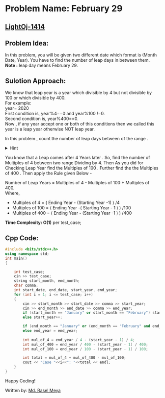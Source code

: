 # Problem Name: February 29
## [LightOj-1414](https://lightoj.com/problem/february-29) 
## Problem Idea:
In this problem, you will be given two different date which format is (Month Date, Year). You have to find the number of leap days in between them.<br>
**Note :** leap day  means February 29.
## Sulotion Approach:
We know that leap year is a year which divisible by 4 but not divisible by 100  or which divisible by 400.<br>
For example:<br>
year= 2020<br>
First condition is, year%4==0 and year%100 !=0.<br>
Second condition is, year%400==0.<br>
Now , if any year accept one or both of this conditions then we called this year is a leap year otherwise NOT leap year.<br>

In this problem , count the number of leap days between of  the range .<br>
<details>
<summary>  
    Hint
</summary>
At first count the total number of leap year between of the range .then<br>
If  Starting Year of the range is leap year but Month already cross February so negleting this leap year of the total number of leap year .<br>
If Ending Year of the range is leap year  but Month and date is less then February 29  so negleting this leap year of the total number of leap year.<br>
</details>

You know that a Leap comes after 4 Years later . So, find the number of Multiples of 4 between two range Dividing by 4. Then As you did for Checking Leap Year find the Multiples of 100 . Further find the the Multiples of 400 . Then apply the Rule given Below -<br>

Number of Leap Years = Multiples of 4 - Multiples of 100 + Multiples of 400. <br>
Where,<br>  

- Multiples of 4 = ( Ending Year - (Starting Year -1) ) /4 
- Multiples of 100 = ( Ending Year -( Starting Year - 1 ) ) /100 
- Multiples of 400 = ( Ending Year - (Starting Year -1 ) ) /400 


**Time Complexity: O(1)** per test_case;<br>

## Cpp Code:
```cpp
#include <bits/stdc++.h>
using namespace std;
int main()
{

	int test_case;
	cin >> test_case;
	string start_month, end_month;
	char comma;
	int start_date, end_date, start_year, end_year;
	for (int i = 1; i <= test_case; i++)
	{
		cin >> start_month >> start_date >> comma >> start_year;
		cin >> end_month >> end_date >> comma >> end_year;
		if (start_month == "January" or start_month == "February") start_year = start_year;
		else start_year++;

		if (end_month == "January" or (end_month == "February" and end_date < 29)) end_year--;
		else end_year = end_year;
		
		int mul_of_4 = end_year / 4 - (start_year - 1) / 4;
		int mul_of_400 = end_year / 400 - (start_year - 1) / 400;
		int mul_of_100 = end_year / 100 - (start_year - 1) / 100;

		int total = mul_of_4 + mul_of_400 - mul_of_100;
		cout << "Case "<<i<<": "<<total << endl;
	}
}

```
Happy Coding!

Written by: [Md. Rasel Meya](https://lightoj.com/user/rhrasel94)